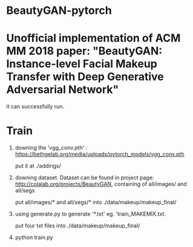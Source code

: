 # BeautyGAN-pytorch

# Unofficial implementation of ACM MM 2018 paper: "BeautyGAN: Instance-level Facial Makeup Transfer with Deep Generative Adversarial Network"

it can successfully run.



# Train

1. downing the 'vgg_conv.pth' : https://bethgelab.org/media/uploads/pytorch_models/vgg_conv.pth

   put it at ./addings/
2. downing dataset. Dataset can be found in project page: http://colalab.org/projects/BeautyGAN, containing of all/images/ and all/segs 

   put all/images/* and all/segs/* into ./data/makeup/makeup_final/ 
3. using generate.py to generate '*.txt' eg. 'train_MAKEMIX.txt.  

   put four txt files into ./data/makeup/makeup_final/
4. python train.py 
